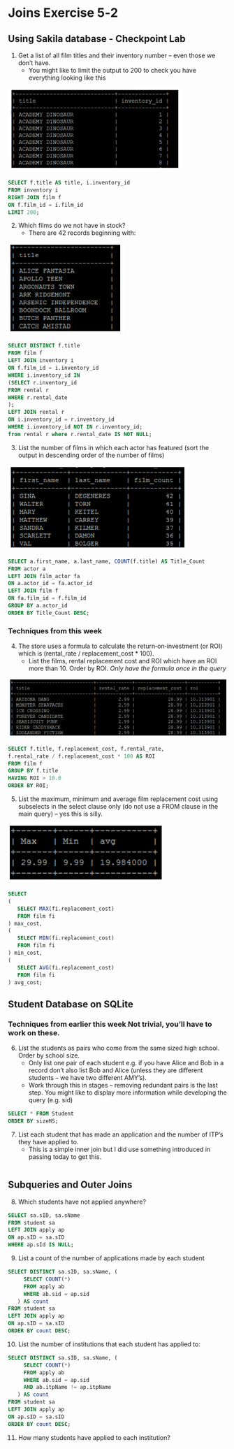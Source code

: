 # Joins Exercise 5‐2

## Using Sakila database - Checkpoint Lab

1. Get a list of all film titles and their inventory number – even those we don’t have.
   - You might like to limit the output to 200 to check you have everything looking like this

![image-20210818235505831](./images/image-20210818235505831.png)

```sql
SELECT f.title AS title, i.inventory_id
FROM inventory i
RIGHT JOIN film f
ON f.film_id = i.film_id
LIMIT 200;
```

2. Which films do we not have in stock?
   - There are 42 records beginning with:

![image-20210818235615536](images/image-20210818235615536.png)

```sql
SELECT DISTINCT f.title
FROM film f
LEFT JOIN inventory i
ON f.film_id = i.inventory_id
WHERE i.inventory_id IN
(SELECT r.inventory_id
FROM rental r
WHERE r.rental_date
);
LEFT JOIN rental r
ON i.inventory_id = r.inventory_id
WHERE i.inventory_id NOT IN r.inventory_id;
from rental r where r.rental_date IS NOT NULL;
```

3. List the number of films in which each actor has featured (sort the output in descending order of the number of films)

![image-20210818235704849](images/image-20210818235704849.png)

```sql
SELECT a.first_name, a.last_name, COUNT(f.title) AS Title_Count
FROM actor a
LEFT JOIN film_actor fa
ON a.actor_id = fa.actor_id
LEFT JOIN film f
ON fa.film_id = f.film_id
GROUP BY a.actor_id
ORDER BY Title_Count DESC;
```

### Techniques from this week

4. The store uses a formula to calculate the return‐on‐investment (or ROI) which is (rental_rate / replacement_cost \* 100).
   - List the films, rental replacement cost and ROI which have an ROI more than 10. Order by ROI. _Only have the formula once in the query_

![image-20210818235813093](images/image-20210818235813093.png)

```sql
SELECT f.title, f.replacement_cost, f.rental_rate,
f.rental_rate / f.replacement_cost * 100 AS ROI
FROM film f
GROUP BY f.title
HAVING ROI > 10.0
ORDER BY ROI;
```

5.  List the maximum, minimum and average film replacement cost using subselects in the select clause only (do not use a FROM clause in the main query) – yes this is silly.

![image-20210818235859008](images/image-20210818235859008.png)

```sql
SELECT
(
   SELECT MAX(fi.replacement_cost)
   FROM film fi
) max_cost,
(
   SELECT MIN(fi.replacement_cost)
   FROM film fi
) min_cost,
(
   SELECT AVG(fi.replacement_cost)
   FROM film fi
) avg_cost;
```

## Student Database on SQLite

### Techniques from earlier this week Not trivial, you’ll have to work on these.

6. List the students as pairs who come from the same sized high school. Order by school size.
   - Only list one pair of each student e.g. if you have Alice and Bob in a record don’t also list Bob and Alice (unless they are different students – we have two different AMY’s).
   - Work through this in stages – removing redundant pairs is the last step. You might like to display more information while developing the query (e.g. sid)

```sql
SELECT * FROM Student
ORDER BY sizeHS;
```

7. List each student that has made an application and the number of ITP’s they have applied to.
   - This is a simple inner join but I did use something introduced in passing today to get this.

```sql

```

## Subqueries and Outer Joins

8. Which students have not applied anywhere?

```sql
SELECT sa.sID, sa.sName 
FROM student sa
LEFT JOIN apply ap
ON ap.sID = sa.sID
WHERE ap.sId IS NULL;
```

9. List a count of the number of applications made by each student

```sql
SELECT DISTINCT sa.sID, sa.sName, (
     SELECT COUNT(*)
     FROM apply ab
     WHERE ab.sid = ap.sid
   ) AS count 
FROM student sa
LEFT JOIN apply ap
ON ap.sID = sa.sID
ORDER BY count DESC;
```

10. List the number of institutions that each student has applied to:

```sql
SELECT DISTINCT sa.sID, sa.sName, (
     SELECT COUNT(*)
     FROM apply ab
     WHERE ab.sid = ap.sid
     AND ab.itpName != ap.itpName 
   ) AS count 
FROM student sa
LEFT JOIN apply ap
ON ap.sID = sa.sID
ORDER BY count DESC;
```

11. How many students have applied to each institution?

```sql

```
